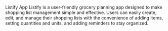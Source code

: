 Listify App
Listify is a user-friendly grocery planning app designed to make shopping list management simple and effective. Users can easily create, edit, and manage their shopping lists with the convenience of adding items, setting quantities and units, and adding reminders to stay organized.
